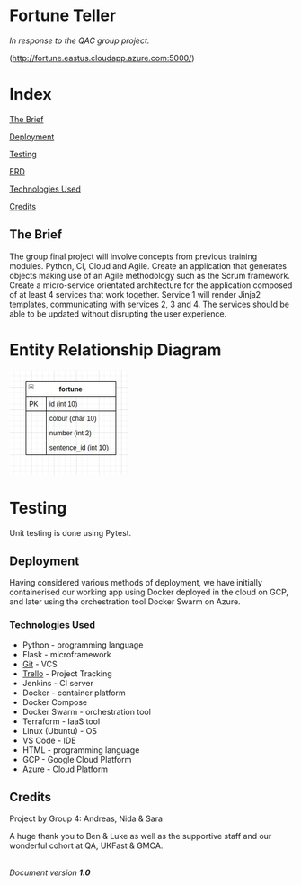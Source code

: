 # Fortune Teller
_In response to the QAC group project._

(http://fortune.eastus.cloudapp.azure.com:5000/)

# **Index**



[The Brief](#the-brief)

[Deployment](#deployment)

[Testing](#Testing)

[ERD](#entity-relationship-diagram)

[Technologies Used](#technologies-used)

[Credits](#credits)



## **The Brief**

The group final project will involve concepts from previous training modules. Python, CI, Cloud and Agile.
Create an application that generates objects making use of an Agile methodology such as the Scrum framework.
Create a micro-service orientated architecture for the application composed of at least 4 services that work together.
Service 1 will render Jinja2 templates, communicating with services 2, 3 and 4. The services should be able to be updated without disrupting the user experience.


# Entity Relationship Diagram


![ERD](assets/ERD.jpg "ERD with single table")



# **Testing**

Unit testing is done using Pytest.

## **Deployment**

Having considered various methods of deployment, we have initially containerised our working app using Docker deployed in the cloud on GCP, and later using the orchestration tool Docker Swarm on Azure.

### **Technologies Used**


*   Python - programming language
*   Flask - microframework
*   [Git](https://github.com/sarasiraj2009/fortune-teller) - VCS
*   [Trello](https://trello.com/b/a0Y3MSw8) - Project Tracking
*   Jenkins - CI server
*   Docker - container platform
*   Docker Compose
*   Docker Swarm - orchestration tool
*   Terraform - IaaS tool
*   Linux (Ubuntu) - OS
*   VS Code - IDE
*   HTML - programming language
*   GCP - Google Cloud Platform
*   Azure - Cloud Platform



## **Credits**

Project by Group 4: Andreas, Nida & Sara

A huge thank you to Ben & Luke as well as the supportive staff and our wonderful cohort at QA, UKFast & GMCA.

 <em> \
Document version <strong>1.0</strong></em></p>